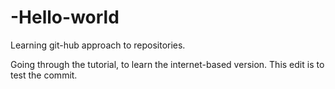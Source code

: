 # -Hello-world
Learning git-hub approach to repositories.

Going through the tutorial, to learn the internet-based version. 
This edit is to test the commit.
